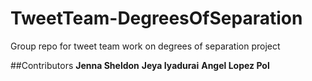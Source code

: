 # TweetTeam-DegreesOfSeparation
Group repo for tweet team work on degrees of separation project

##Contributors
**Jenna Sheldon**
**Jeya Iyadurai**
**Angel Lopez Pol**
